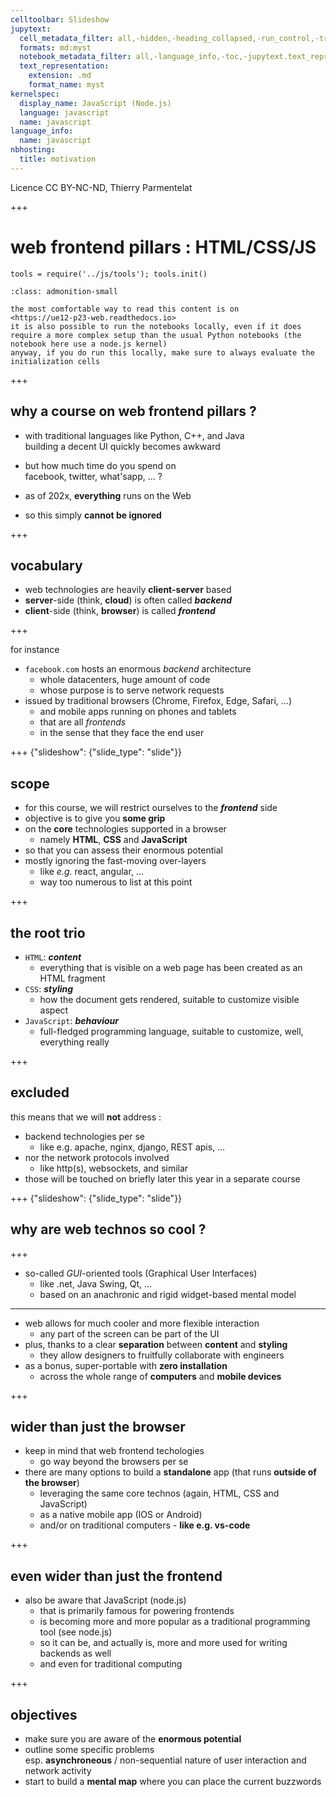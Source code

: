 ```yaml
---
celltoolbar: Slideshow
jupytext:
  cell_metadata_filter: all,-hidden,-heading_collapsed,-run_control,-trusted
  formats: md:myst
  notebook_metadata_filter: all,-language_info,-toc,-jupytext.text_representation.jupytext_version,-jupytext.text_representation.format_version
  text_representation:
    extension: .md
    format_name: myst
kernelspec:
  display_name: JavaScript (Node.js)
  language: javascript
  name: javascript
language_info:
  name: javascript
nbhosting:
  title: motivation
---
```


Licence CC BY-NC-ND, Thierry Parmentelat

+++

# web frontend pillars : HTML/CSS/JS

```{code-cell}
tools = require('../js/tools'); tools.init()
```

```{admonition} running locally ?
:class: admonition-small

the most comfortable way to read this content is on 
<https://ue12-p23-web.readthedocs.io>  
it is also possible to run the notebooks locally, even if it does require a more complex setup than the usual Python notebooks (the notebook here use a node.js kernel)  
anyway, if you do run this locally, make sure to always evaluate the initialization cells
```

+++

## why a course on web frontend pillars&nbsp;?

* with traditional languages like Python, C++, and Java  
  building a decent UI quickly becomes awkward

* but how much time do you spend on  
  facebook, twitter, what'sapp, … ?

* as of 202x, **everything** runs on the Web
* so this simply **cannot be ignored**

+++

## vocabulary

* web technologies are heavily **client-server** based
* **server**-side (think, **cloud**) is often called ***backend***  
* **client**-side (think, **browser**) is called ***frontend***

+++

for instance

* `facebook.com` hosts an enormous *backend* architecture
  * whole datacenters, huge amount of code
  * whose purpose is to serve network requests
* issued by traditional browsers (Chrome, Firefox, Edge, Safari, …)
  * and mobile apps running on phones and tablets
  * that are all *frontends*
  * in the sense that they face the end user

+++ {"slideshow": {"slide_type": "slide"}}

## scope

* for this course, we will restrict ourselves to the ***frontend*** side
* objective is to give you **some grip**
* on the **core** technologies supported in a browser  
  * namely **HTML**, **CSS** and **JavaScript**
* so that you can assess their enormous potential
* mostly ignoring the fast-moving over-layers  
  * like *e.g.* react, angular, ...  
  * way too numerous to list at this point

+++

## the root trio

* `HTML`: ***content***
  * everything that is visible on a web page has been created as an HTML fragment
* `CSS`: ***styling***
  * how the document gets rendered, suitable to customize visible aspect
* `JavaScript`: ***behaviour***
  * full-fledged programming language, suitable to customize, well, everything really

+++

## excluded

this means that we will **not** address :

* backend technologies per se
  * like e.g. apache, nginx, django, REST apis, …
* nor the network protocols involved  
  * like http(s), websockets, and similar
* those will be touched on briefly later this year in a separate course

+++ {"slideshow": {"slide_type": "slide"}}

## why are web technos so cool ?

+++

* so-called *GUI*-oriented tools (Graphical User Interfaces)
  * like .net, Java Swing, Qt, …
  * based on an anachronic and rigid widget-based mental model

***

* web allows for much cooler and more flexible interaction
  * any part of the screen can be part of the UI
* plus, thanks to a clear **separation** between **content** and **styling**
  * they allow designers to fruitfully collaborate with engineers
* as a bonus, super-portable with **zero installation**
  * across the whole range of **computers** and **mobile devices**

+++

## wider than just the browser

* keep in mind that web frontend techologies
  * go way beyond the browsers per se
* there are many options to build a **standalone** app (that runs **outside of the browser**)  
  * leveraging the same core technos (again, HTML, CSS and JavaScript)
  * as a native mobile app (IOS or Android)
  * and/or on traditional computers - **like e.g. vs-code**

+++

## even wider than just the frontend

* also be aware that JavaScript (node.js)
  * that is primarily famous for powering frontends
  * is becoming more and more popular  as a traditional programming tool (see node.js)
  * so it can be, and actually is, more and more used for writing backends as well
  * and even for traditional computing

+++

## objectives

* make sure you are aware of the **enormous potential**
* outline some specific problems  
  esp. **asynchroneous** / non-sequential nature of user interaction and network activity
* start to build a **mental map** where you can place the current buzzwords
